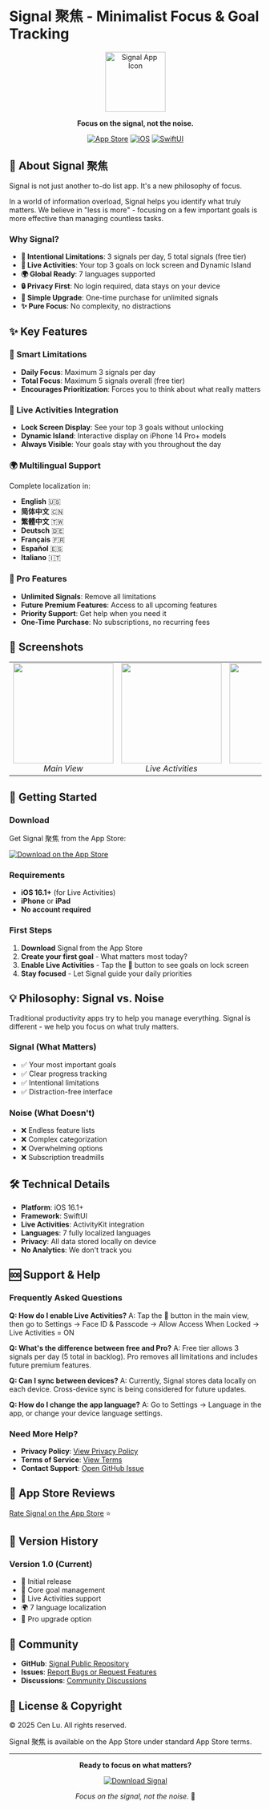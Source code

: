 # Signal 聚焦 - Minimalist Focus & Goal Tracking

<div align="center">
  <img src="https://github.com/Cen-Lu/Signal-Public/blob/main/asset/Signal_Logo.png" width="120" height="120" alt="Signal App Icon">
  
  **Focus on the signal, not the noise.**
  
  [![App Store](https://img.shields.io/badge/App_Store-0D96F6?style=for-the-badge&logo=app-store&logoColor=white)](https://apps.apple.com/app/id6749153105)
  [![iOS](https://img.shields.io/badge/iOS-16.1+-000000?style=for-the-badge&logo=ios&logoColor=white)](https://www.apple.com/ios/)
  [![SwiftUI](https://img.shields.io/badge/SwiftUI-blue?style=for-the-badge&logo=swift&logoColor=white)](https://developer.apple.com/xcode/swiftui/)
</div>

## 🎯 About Signal 聚焦

Signal is not just another to-do list app. It's a new philosophy of focus.

In a world of information overload, Signal helps you identify what truly matters. We believe in "less is more" - focusing on a few important goals is more effective than managing countless tasks.

### Why Signal?

- **🎯 Intentional Limitations**: 3 signals per day, 5 total signals (free tier)
- **📱 Live Activities**: Your top 3 goals on lock screen and Dynamic Island
- **🌍 Global Ready**: 7 languages supported
- **🔒 Privacy First**: No login required, data stays on your device
- **💎 Simple Upgrade**: One-time purchase for unlimited signals
- **✨ Pure Focus**: No complexity, no distractions

## ✨ Key Features

### 🎯 Smart Limitations
- **Daily Focus**: Maximum 3 signals per day
- **Total Focus**: Maximum 5 signals overall (free tier)
- **Encourages Prioritization**: Forces you to think about what really matters

### 📱 Live Activities Integration
- **Lock Screen Display**: See your top 3 goals without unlocking
- **Dynamic Island**: Interactive display on iPhone 14 Pro+ models
- **Always Visible**: Your goals stay with you throughout the day

### 🌍 Multilingual Support
Complete localization in:
- **English** 🇺🇸
- **简体中文** 🇨🇳 
- **繁體中文** 🇹🇼
- **Deutsch** 🇩🇪
- **Français** 🇫🇷
- **Español** 🇪🇸
- **Italiano** 🇮🇹

### 💎 Pro Features
- **Unlimited Signals**: Remove all limitations
- **Future Premium Features**: Access to all upcoming features
- **Priority Support**: Get help when you need it
- **One-Time Purchase**: No subscriptions, no recurring fees

## 📱 Screenshots

<div align="center">
  <table>
    <tr>
      <td align="center">
        <img src="https://github.com/Cen-Lu/Signal-Public/blob/main/screenshots/main-view.png" width="200">
        <br><em>Main View</em>
      </td>
      <td align="center">
        <img src="https://github.com/Cen-Lu/Signal-Public/blob/main/screenshots/live-activity.png" width="200">
        <br><em>Live Activities</em>
      </td>
      <td align="center">
        <img src="https://github.com/Cen-Lu/Signal-Public/blob/main/screenshots/settings.png" width="200">
        <br><em>Settings</em>
      </td>
    </tr>
  </table>
</div>

## 🚀 Getting Started

### Download
Get Signal 聚焦 from the App Store:

[![Download on the App Store](https://tools.applemediaservices.com/api/badges/download-on-the-app-store/black/en-us?size=250x83)](https://apps.apple.com/app/id6749153105)

### Requirements
- **iOS 16.1+** (for Live Activities)
- **iPhone** or **iPad**
- **No account required**

### First Steps
1. **Download** Signal from the App Store
2. **Create your first goal** - What matters most today?
3. **Enable Live Activities** - Tap the 📶 button to see goals on lock screen
4. **Stay focused** - Let Signal guide your daily priorities

## 💡 Philosophy: Signal vs. Noise

Traditional productivity apps try to help you manage everything. Signal is different - we help you focus on what truly matters.

### Signal (What Matters)
- ✅ Your most important goals
- ✅ Clear progress tracking
- ✅ Intentional limitations
- ✅ Distraction-free interface

### Noise (What Doesn't)
- ❌ Endless feature lists
- ❌ Complex categorization
- ❌ Overwhelming options
- ❌ Subscription treadmills

## 🛠 Technical Details

- **Platform**: iOS 16.1+
- **Framework**: SwiftUI
- **Live Activities**: ActivityKit integration
- **Languages**: 7 fully localized languages
- **Privacy**: All data stored locally on device
- **No Analytics**: We don't track you

## 🆘 Support & Help

### Frequently Asked Questions

**Q: How do I enable Live Activities?**
A: Tap the 📶 button in the main view, then go to Settings → Face ID & Passcode → Allow Access When Locked → Live Activities = ON

**Q: What's the difference between free and Pro?**
A: Free tier allows 3 signals per day (5 total in backlog). Pro removes all limitations and includes future premium features.

**Q: Can I sync between devices?**
A: Currently, Signal stores data locally on each device. Cross-device sync is being considered for future updates.

**Q: How do I change the app language?**
A: Go to Settings → Language in the app, or change your device language settings.

### Need More Help?

- **Privacy Policy**: [View Privacy Policy](https://cen-lu.github.io/Signal-Public/privacy-policy-en.html)
- **Terms of Service**: [View Terms](https://cen-lu.github.io/Signal-Public/terms-of-service.html)
- **Contact Support**: [Open GitHub Issue](https://github.com/Cen-Lu/Signal-Public/issues)

## 🌟 App Store Reviews

[Rate Signal on the App Store](https://apps.apple.com/us/app/signal-%E8%81%9A%E7%84%A6/id6749153105?action=write-review) ⭐

## 🔄 Version History

### Version 1.0 (Current)
- 🎉 Initial release
- 🎯 Core goal management
- 📱 Live Activities support
- 🌍 7 language localization
- 💎 Pro upgrade option

## 🤝 Community

- **GitHub**: [Signal Public Repository](https://github.com/Cen-Lu/Signal-Public)
- **Issues**: [Report Bugs or Request Features](https://github.com/Cen-Lu/Signal-Public/issues)
- **Discussions**: [Community Discussions](https://github.com/Cen-Lu/Signal-Public/discussions)

## 📜 License & Copyright

© 2025 Cen Lu. All rights reserved.

Signal 聚焦 is available on the App Store under standard App Store terms.

---

<div align="center">
  
**Ready to focus on what matters?**

[![Download Signal](https://tools.applemediaservices.com/api/badges/download-on-the-app-store/black/en-us?size=250x83)](https://apps.apple.com/us/app/signal-%E8%81%9A%E7%84%A6/id6749153105)

*Focus on the signal, not the noise.* 📶

</div>
